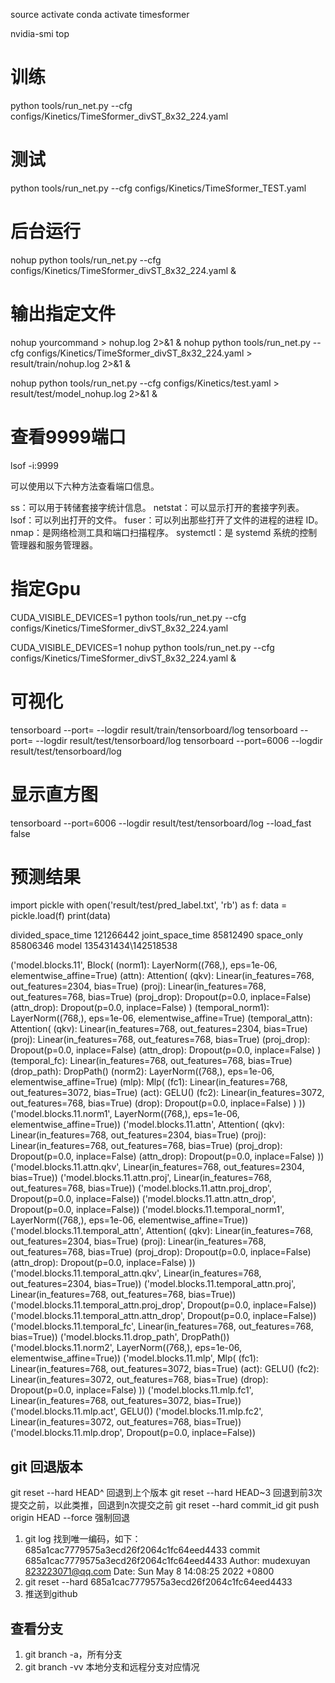 source activate
conda activate timesformer


nvidia-smi
top 

# 训练
python tools/run_net.py --cfg configs/Kinetics/TimeSformer_divST_8x32_224.yaml 

# 测试
python tools/run_net.py --cfg configs/Kinetics/TimeSformer_TEST.yaml

# 后台运行
nohup python tools/run_net.py --cfg configs/Kinetics/TimeSformer_divST_8x32_224.yaml &
# 输出指定文件
nohup yourcommand > nohup.log 2>&1 &
nohup python tools/run_net.py --cfg configs/Kinetics/TimeSformer_divST_8x32_224.yaml > result/train/nohup.log 2>&1 &

nohup python tools/run_net.py --cfg configs/Kinetics/test.yaml > result/test/model_nohup.log 2>&1 &

# 查看9999端口
lsof -i:9999

可以使用以下六种方法查看端口信息。

ss：可以用于转储套接字统计信息。
netstat：可以显示打开的套接字列表。
lsof：可以列出打开的文件。
fuser：可以列出那些打开了文件的进程的进程 ID。
nmap：是网络检测工具和端口扫描程序。
systemctl：是 systemd 系统的控制管理器和服务管理器。

# 指定Gpu
CUDA_VISIBLE_DEVICES=1 python tools/run_net.py --cfg configs/Kinetics/TimeSformer_divST_8x32_224.yaml 

CUDA_VISIBLE_DEVICES=1 nohup python tools/run_net.py --cfg configs/Kinetics/TimeSformer_divST_8x32_224.yaml &



# 可视化
tensorboard  --port=<port-number> --logdir result/train/tensorboard/log
tensorboard  --port=<port-number> --logdir result/test/tensorboard/log
tensorboard  --port=6006 --logdir result/test/tensorboard/log
# 显示直方图
tensorboard  --port=6006 --logdir result/test/tensorboard/log  --load_fast false

# 预测结果
import pickle
with open('result/test/pred_label.txt', 'rb') as f:
    data = pickle.load(f)
print(data) 


divided_space_time  121266442
joint_space_time  85812490
space_only  85806346
model 135431434\142518538


('model.blocks.11', Block(
  (norm1): LayerNorm((768,), eps=1e-06, elementwise_affine=True)
  (attn): Attention(
        (qkv): Linear(in_features=768, out_features=2304, bias=True)
        (proj): Linear(in_features=768, out_features=768, bias=True)
        (proj_drop): Dropout(p=0.0, inplace=False)
        (attn_drop): Dropout(p=0.0, inplace=False)
    )
  (temporal_norm1): LayerNorm((768,), eps=1e-06, elementwise_affine=True)
  (temporal_attn): Attention(
    (qkv): Linear(in_features=768, out_features=2304, bias=True)
    (proj): Linear(in_features=768, out_features=768, bias=True)
    (proj_drop): Dropout(p=0.0, inplace=False)
    (attn_drop): Dropout(p=0.0, inplace=False)
  )
  (temporal_fc): Linear(in_features=768, out_features=768, bias=True)
  (drop_path): DropPath()
  (norm2): LayerNorm((768,), eps=1e-06, elementwise_affine=True)
  (mlp): Mlp(
    (fc1): Linear(in_features=768, out_features=3072, bias=True)
    (act): GELU()
    (fc2): Linear(in_features=3072, out_features=768, bias=True)
    (drop): Dropout(p=0.0, inplace=False)
  )
))
('model.blocks.11.norm1', LayerNorm((768,), eps=1e-06, elementwise_affine=True))
('model.blocks.11.attn', Attention(
  (qkv): Linear(in_features=768, out_features=2304, bias=True)
  (proj): Linear(in_features=768, out_features=768, bias=True)
  (proj_drop): Dropout(p=0.0, inplace=False)
  (attn_drop): Dropout(p=0.0, inplace=False)
))
('model.blocks.11.attn.qkv', Linear(in_features=768, out_features=2304, bias=True))
('model.blocks.11.attn.proj', Linear(in_features=768, out_features=768, bias=True))
('model.blocks.11.attn.proj_drop', Dropout(p=0.0, inplace=False))
('model.blocks.11.attn.attn_drop', Dropout(p=0.0, inplace=False))
('model.blocks.11.temporal_norm1', LayerNorm((768,), eps=1e-06, elementwise_affine=True))
('model.blocks.11.temporal_attn', Attention(
  (qkv): Linear(in_features=768, out_features=2304, bias=True)
  (proj): Linear(in_features=768, out_features=768, bias=True)
  (proj_drop): Dropout(p=0.0, inplace=False)
  (attn_drop): Dropout(p=0.0, inplace=False)
))
('model.blocks.11.temporal_attn.qkv', Linear(in_features=768, out_features=2304, bias=True))
('model.blocks.11.temporal_attn.proj', Linear(in_features=768, out_features=768, bias=True))
('model.blocks.11.temporal_attn.proj_drop', Dropout(p=0.0, inplace=False))
('model.blocks.11.temporal_attn.attn_drop', Dropout(p=0.0, inplace=False))
('model.blocks.11.temporal_fc', Linear(in_features=768, out_features=768, bias=True))
('model.blocks.11.drop_path', DropPath())
('model.blocks.11.norm2', LayerNorm((768,), eps=1e-06, elementwise_affine=True))
('model.blocks.11.mlp', Mlp(
  (fc1): Linear(in_features=768, out_features=3072, bias=True)
  (act): GELU()
  (fc2): Linear(in_features=3072, out_features=768, bias=True)
  (drop): Dropout(p=0.0, inplace=False)
))
('model.blocks.11.mlp.fc1', Linear(in_features=768, out_features=3072, bias=True))
('model.blocks.11.mlp.act', GELU())
('model.blocks.11.mlp.fc2', Linear(in_features=3072, out_features=768, bias=True))
('model.blocks.11.mlp.drop', Dropout(p=0.0, inplace=False))


## git 回退版本
git reset --hard HEAD^         回退到上个版本
git reset --hard HEAD~3        回退到前3次提交之前，以此类推，回退到n次提交之前
git reset --hard commit_id
git push origin HEAD --force   强制回退

1. git log 找到唯一编码，如下：685a1cac7779575a3ecd26f2064c1fc64eed4433
commit 685a1cac7779575a3ecd26f2064c1fc64eed4433
Author: mudexuyan <823223071@qq.com>
Date:   Sun May 8 14:08:25 2022 +0800
2. git reset --hard 685a1cac7779575a3ecd26f2064c1fc64eed4433
3. 推送到github


## 查看分支
1. git branch -a，所有分支
2. git branch -vv 本地分支和远程分支对应情况